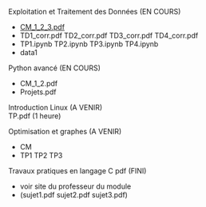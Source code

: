 Exploitation et Traitement des Données (EN COURS) <br>
- [CM_1_2_3.pdf](https://github.com/rpriam/cours4a/blob/main/AnalyseDesDonnees_CM_1_2_3.pdf.zip) <br>
- TD1_corr.pdf TD2_corr.pdf TD3_corr.pdf TD4_corr.pdf <br>
- TP1.ipynb TP2.ipynb TP3.ipynb TP4.ipynb  <br>
- data1 <br>

Python avancé (EN COURS) <br>
- CM_1_2.pdf <br>
- Projets.pdf <br>

Introduction Linux (A VENIR) <br>
TP.pdf (1 heure)

Optimisation et graphes (A VENIR) <br>
- CM <br>
- TP1 TP2 TP3

Travaux pratiques en langage C pdf (FINI) <br>
- voir site du professeur du module <br>
- (sujet1.pdf sujet2.pdf sujet3.pdf)

